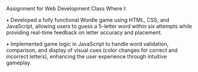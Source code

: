 Assignment for Web Development Class Where I:

• Developed a fully functional Wordle game using HTML, CSS, and JavaScript, allowing users to guess a 5-letter
word within six attempts while providing real-time feedback on letter accuracy and placement.

• Implemented game logic in JavaScript to handle word validation, comparison, and display of visual cues (color
changes for correct and incorrect letters), enhancing the user experience through intuitive gameplay.
